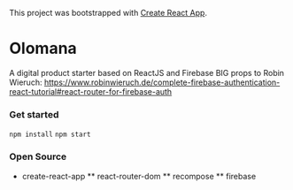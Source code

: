 This project was bootstrapped with [Create React App](https://github.com/facebook/create-react-app).

# Olomana
A digital product starter based on ReactJS and Firebase
BIG props to Robin Wieruch: https://www.robinwieruch.de/complete-firebase-authentication-react-tutorial#react-router-for-firebase-auth

### Get started

`npm install`
`npm start`

### Open Source

* create-react-app
** react-router-dom
** recompose
** firebase


